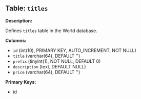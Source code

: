 ## Table: `titles`

**Description:**

Defines `titles` table in the World database.

**Columns:**
- `id` (int(10), PRIMARY KEY, AUTO_INCREMENT, NOT NULL)
- `title` (varchar(64), DEFAULT '')
- `prefix` (tinyint(1), NOT NULL, DEFAULT 0)
- `description` (text, DEFAULT NULL)
- `price` (varchar(64), DEFAULT '')

**Primary Keys:**
- id